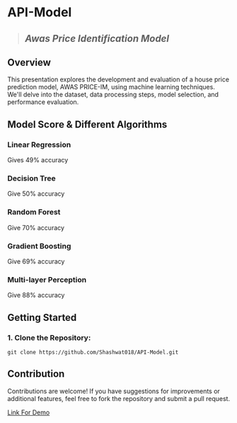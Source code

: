# API-Model
> ## _Awas Price Identification Model_  
  ## Overview
  This presentation explores the development and evaluation of a house price prediction model, AWAS PRICE-IM, using machine learning techniques. We'll delve into the dataset, data processing steps, model selection, and performance evaluation.


## Model Score & Different Algorithms

### Linear Regression 
Gives 49% accuracy
### Decision Tree
Give 50% accuracy
### Random Forest
Give 70% accuracy
### Gradient Boosting
Give 69% accuracy
### Multi-layer Perception
Give 88% accuracy

## Getting Started
### 1. Clone the Repository: 
`
git clone https://github.com/Shashwat018/API-Model.git
`

## Contribution
Contributions are welcome! If you have suggestions for improvements or additional features, feel free to fork the repository and submit a pull request.

[Link For Demo ](https://shashwat018.github.io/RakshaPass/)

